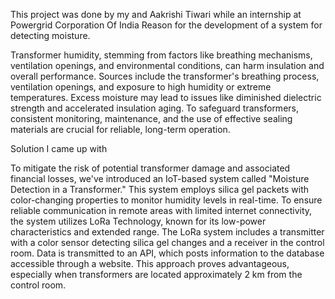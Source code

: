 This project was done by my and Aakrishi Tiwari while an internship at Powergrid Corporation Of India
Reason for the development of a system for detecting moisture.

Transformer humidity, stemming from factors like breathing mechanisms, ventilation openings, and environmental conditions, can harm insulation and overall performance. Sources include the transformer's breathing process, ventilation openings, and exposure to high humidity or extreme temperatures. Excess moisture may lead to issues like diminished dielectric strength and accelerated insulation aging. To safeguard transformers, consistent monitoring, maintenance, and the use of effective sealing materials are crucial for reliable, long-term operation.

Solution I came up with

To mitigate the risk of potential transformer damage and associated financial losses, we've introduced an IoT-based system called "Moisture Detection in a Transformer." This system employs silica gel packets with color-changing properties to monitor humidity levels in real-time. To ensure reliable communication in remote areas with limited internet connectivity, the system utilizes LoRa Technology, known for its low-power characteristics and extended range. The LoRa system includes a transmitter with a color sensor detecting silica gel changes and a receiver in the control room. Data is transmitted to an API, which posts information to the database accessible through a website. This approach proves advantageous, especially when transformers are located approximately 2 km from the control room.
